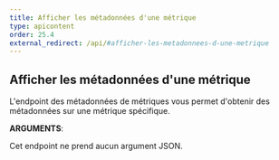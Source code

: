 ```yaml
---
title: Afficher les métadonnées d'une métrique
type: apicontent
order: 25.4
external_redirect: /api/#afficher-les-metadonnees-d-une-metrique
---
```

## Afficher les métadonnées d'une métrique

L'endpoint des métadonnées de métriques vous permet d'obtenir des métadonnées sur une métrique spécifique.

**ARGUMENTS**:

Cet endpoint ne prend aucun argument JSON.

